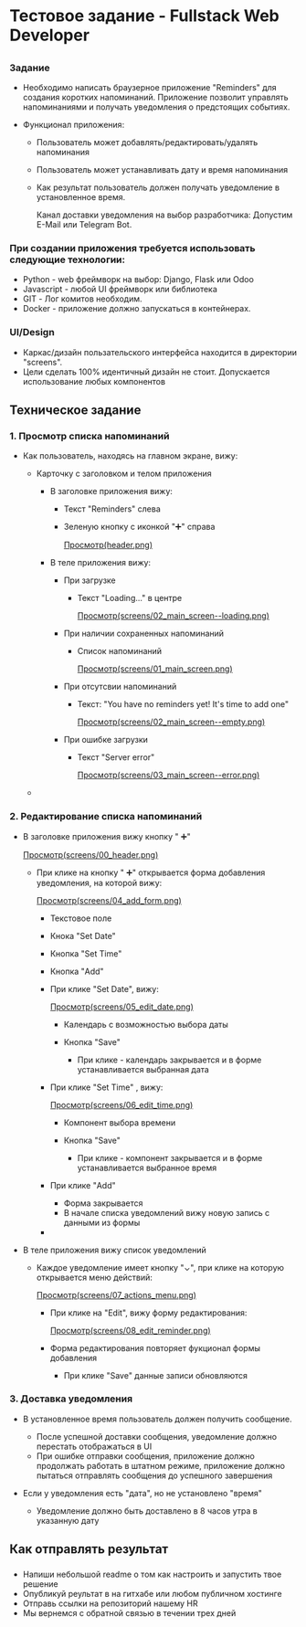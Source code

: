 # Тестовое задание - Fullstack Web Developer

## 

### Задание

- Необходимо написать браузерное приложение "Reminders" для создания коротких напоминаний.
Приложение позволит управлять напоминаниями и получать уведомления о предстоящих событиях. 
- Функционал приложения:

	- Пользователь может добавлять/редактировать/удалять напоминания
	- Пользователь может устанавливать дату и время напоминания
	- Как результат пользователь должен получать уведомление в установленное время. 

	  Канал доставки уведомления на выбор разработчика: Допустим E-Mail или Telegram Bot.

### При создании приложения требуется использовать следующие технологии:

- Python - web фреймворк на выбор: Django, Flask или Odoo
- Javascript - любой UI фреймворк или библиотека
- GIT - Лог комитов необходим.
- Docker - приложение должно запускаться в контейнерах. 

### UI/Design

- Каркас/дизайн пользательского интeрфейса находится в директории "screens".
- Цели сделать 100% идентичный дизайн не стоит. Допускается использование любых компонентов

## Техническое задание

### 1. Просмотр списка напоминаний

- Как пользователь, находясь на главном экране, вижу:

	- Карточку с заголовком и телом приложения

		- В заголовке приложения вижу:

			- Текст "Reminders" слева
			- Зеленую кнопку с иконкой "➕"  справа

			  <a href="screens/00_header.png" target="_blank"> Просмотр(header.png)</a>

		- В теле приложения вижу:

			- При загрузке

				- Текст "Loading..." в центре

				  <a href="screens/02_main_screen--loading.png" target="_blank"> Просмотр(screens/02_main_screen--loading.png)</a>

			- При наличии сохраненных напоминаний

				- Список напоминаний

				  <a href="screens/01_main_screen.png" target="_blank"> Просмотр(screens/01_main_screen.png)</a>

			- При отсутсвии напоминаний

				- Текст: "You have no reminders yet! It's time to add one"

				  <a href="screens/02_main_screen--empty.png" target="_blank"> Просмотр(screens/02_main_screen--empty.png)</a>

			- При ошибке загрузки

				- Текст "Server error"

				  <a href="screens/03_main_screen--error.png" target="_blank"> Просмотр(screens/03_main_screen--error.png)</a>

	- 

### 2. Редактирование списка напоминаний

- В заголовке приложения вижу кнопку " ➕"

  <a href="screens/00_header.png" target="_blank"> Просмотр(screens/00_header.png)</a>

	- При клике на кнопку " ➕" открывается форма добавления уведомления, на которой вижу:

	  <a href="screens/04_add_form.png" target="_blank"> Просмотр(screens/04_add_form.png)</a>

		- Текстовое поле
		- Кнокa "Set Date"
		- Кнопка "Set Time"
		- Кнопка "Add"
		- При клике "Set Date", вижу:

		  <a href="screens/05_edit_date.png" target="_blank"> Просмотр(screens/05_edit_date.png)</a>

			- Календарь с возможностью выбора даты
			- Кнопка "Save"

				- При клике - календарь закрывается и в форме устанавливается выбранная дата

		- При клике "Set Time" , вижу:

		  <a href="screens/06_edit_time.png" target="_blank"> Просмотр(screens/06_edit_time.png)</a>

			- Компонент выбора времени
			- Кнопка "Save"

				- При клике - компонент закрывается и в форме устанавливается выбранное время

		- При клике "Add"

			- Форма закрывается
			- В начале списка уведомлений вижу новую запись с данными из формы

		- 

- В теле приложения вижу список уведомлений

	- Каждое уведомление имеет кнопку "⌄", при клике на которую открывается меню действий:

	  <a href="screens/07_actions_menu.png" target="_blank"> Просмотр(screens/07_actions_menu.png)</a>

		- При клике на "Edit", вижу форму редактирования:

		  <a href="screens/08_edit_reminder.png" target="_blank"> Просмотр(screens/08_edit_reminder.png)</a>

		- Форма редактирования повторяет фукционал формы добавления

			- При клике "Save" данные записи обновляются

### 3. Доставка уведомления

- В установленное время пользователь должен получить сообщение.

	- После успешной доставки сообщения, уведомление должно перестать отображаться в UI
	- При ошибке отправки сообщения, приложение должно продолжать работать в штатном режиме, приложение должно пытаться отправлять сообщения до успешного завершения

- Если у уведомления есть "дата", но не установлено "время" 

	- Уведомление должно быть доставлено в 8 часов утра в указанную дату

## Как отправлять результат

### 

- Напиши небольшой readme о том как настроить и запустить твое решение
- Опубликуй реультат в на гитхабе или любом публичном хостинге
- Отправь ссылки на репозиторий нашему HR
- Мы вернемся с обратной связью в течении трех дней

